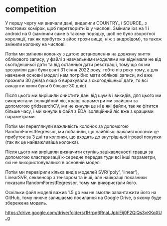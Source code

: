 # competition

У першу чергу ми вивчали дані, видалили COUNTRY_ і SOURCE_ з текстових комірок, щоб перетворити їх у числові.  Змінили ios на 1 і android на 0 (замінили саме в такому порядку, щоб не було зворотної кореляції, так як прибуток з айос трохи вище, ніж з андроїдом), та також змінили колонку на числові.
  
Потім ми змінили колонку з датою встановлення на довжину життя облікового запису, у файлі з навчальними моделями ми віднімали не від сьогоднішньої дати та від останньої дати реєстрації, тому що як ми зрозуміли дані були взяті 31 січня 2022 року, тобто пів року тому, а для навчання основні моделі нам потрібно мати облікові записи, які вже прожили 30 днів(а якщо б вирахували з сьогоднішньої дати, то всі аккаунти жили були б більше 30 днів)

Після цього ми вирішили очистити дані від шумів і викидів, для цього ми використали ізоляційний ліс, кращі параметри ми знайшли за допомогою gridsearchCV, ми не кинули це ні в які файли, так як фітится  більше часу, і ми кинули в файл з EDA ізоляційний ліс вже з кращими параметрами.

Потім ми переглянули важливість колонок за допомогою RandomForestRegressor, ми побачили, що найбільш важливі колонки це прибуток за 3 дні та колонки, що входять до внутрішньої ігрової покупки (так як це найважливіша колонка).

Після цього ми вирішили визначити ступінь зацікавленості гравця за допомогою кластеризації  к-середнє передав туди всі інші параметри, які не використовувалися в основній моделі

Потім ми перевірили кілька видів моделей SVR('poly', 'linear'), LinearSVR, секвенсор з тензором та інші, але найкращі показники показали RandomForestRegressor, тому ми використали його.

Оскільки файл моделі важив 1.5 gb мы не змогли завантажити його на GitHub, тому нижче залишаємо посилання на Google Drive, в якому буде збережена модель. 

https://drive.google.com/drive/folders/1Hrpq6RnaLJpbiEij0F2QiQs3vKKqXU_g
